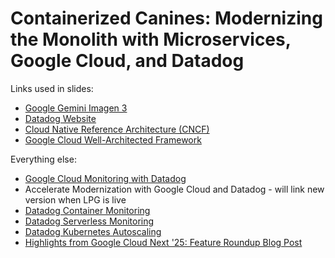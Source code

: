 # Containerized Canines: Modernizing the Monolith with Microservices, Google Cloud, and Datadog

Links used in slides:
- [Google Gemini Imagen 3](https://deepmind.google/technologies/imagen-3/)
- [Datadog Website](https://datadoghq.com)
- [Cloud Native Reference Architecture (CNCF)](https://architecture.cncf.io/)
- [Google Cloud Well-Architected Framework](https://cloud.google.com/architecture/framework)

Everything else:
- [Google Cloud Monitoring with Datadog](https://www.datadoghq.com/solutions/googlecloud/)
- Accelerate Modernization with Google Cloud and Datadog - will link new version when LPG is live
- [Datadog Container Monitoring](https://www.datadoghq.com/product/container-monitoring/)
- [Datadog Serverless Monitoring](https://www.datadoghq.com/product/serverless-monitoring/)
- [Datadog Kubernetes Autoscaling](https://www.datadoghq.com/product/kubernetes-autoscaling/)
- [Highlights from Google Cloud Next '25: Feature Roundup Blog Post](https://www.datadoghq.com/blog/google-next-2025-recap/)
  
